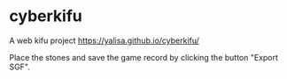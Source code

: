 # cyberkifu
A web kifu project https://yalisa.github.io/cyberkifu/

Place the stones and save the game record by clicking the button "Export SGF".
